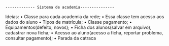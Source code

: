 	------------- Sistema de academia---------------
Ideias:
• Classe para cada academia da rede;
• Essa classe tem acesso aos dados do aluno
• Tipos de matrícula;
• Classe pagamento;
• Equipamentos(defeito, novos);
• Ficha dos alunos(salvar em arquivo), cadastrar nova ficha;
• Acesso ao aluno(acesso a ficha, reportar problema, consultar pagamento);
• Parada da catraca

